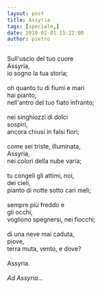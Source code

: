```yaml
---
layout: post
title: Assyria
tags: [speciale,]
date: 2010-02-01 15:22:00
author: pietro
---
```

Sull'uscio del tuo cuore<br/>Assyria,<br/>io sogno la tua storia;<br/><br/>oh quanto tu di fiumi e mari<br/>hai pianto,<br/>nell'antro del tuo fiato infranto;<br/><br/>nei singhiozzi di dolci<br/>sospiri,<br/>ancora chiusi in falsi fiori;<br/><br/>come sei triste, illuminata,<br/>Assyria,<br/>nei colori della nube varia;<br/><br/>tu congeli gli attimi, noi,<br/>dei cieli,<br/>pianto di notte sotto cari meli;<br/><br/>sempre più freddo e<br/>gli occhi,<br/>vogliono spegnersi, nei fiocchi;<br/><br/>di una neve mai caduta,<br/>piove,<br/>terra muta, vento, e dove?<br/><br/>Assyria.<br/><br/><span style="font-style: italic">Ad Assyria... </span>
